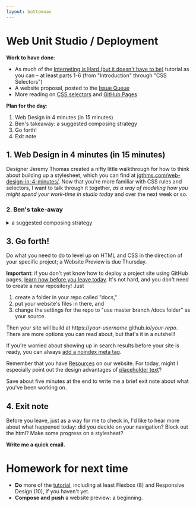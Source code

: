 ```yaml
---
layout: bottomnav
---
```


# Web Unit Studio / Deployment

**Work to have done**:

* As much of the [Interneting is Hard (but it doesn't have to be)](http://web.archive.org/web/20190213013947/https://internetingishard.com/html-and-css/) tutorial as you can – at least parts 1-6 (from "Introduction" through "CSS Selectors")
* A website proposal, posted to the [Issue Queue]({{site.github.repository_url}}/issues)
* More reading on [CSS selectors](https://css-tricks.com/how-css-selectors-work/) and [GitHub Pages](https://pages.github.com/)

**Plan for the day**:

1. Web Design in 4 minutes (in 15 minutes)
2. Ben's takeaway: a suggested composing strategy
3. Go forth!
4. Exit note


## 1. Web Design in 4 minutes (in 15 minutes)

Designer Jeremy Thomas created a nifty little walkthrough for how to think about building up a stylesheet, which you can find at [jgthms.com/web-design-in-4-minutes/](http://jgthms.com/web-design-in-4-minutes/). Now that you're more familiar with CSS rules and selectors, I want to talk through it together, _as a way of modeling how you might spend your work-time in studio today_ and over the next week or so.

<h3>2. Ben's take-away</h3>
<details>
<summary>a suggested composing strategy</summary>
<ol>
   <li>List out your content sections</li>
   <li>Decide what's nested, what's at the same level</li>
   <li>Draw boxes, and label them</li>
   <li>Use the boxes to write HTML containers</li>
   <li>Use the labels to give them CSS classes</li>
   <li>Only then start to style the classes</li>
   <li>Use some standard minimum styling
      <ul>
         <li>set a maximum width for text</li>
         <li>give your main content and headers some padding</li>
         <li>change font default away from "Times"</li>
      </ul>
   </li>
</ol>
</details>

## 3. Go forth!

Do what you need to do to level up on HTML and CSS in the direction of your specific project; a Website Preview is due Thursday.

<div class="alert alert-white">
<strong>Important</strong>: if you don't yet know how to deploy a project site using GitHub pages, <a href="https://help.github.com/en/github/working-with-github-pages/configuring-a-publishing-source-for-your-github-pages-site">learn how before you leave today</a>. It's not hard, and you don't need to create a new repository! Just <ol>
<li>create a folder in your repo called "docs,"</li>
<li>put your website's files in there, and </li>
<li>change the settings for the repo to "use master branch /docs folder" as your source.</li>
</ol>
Then your site will build at https://<em>your-username</em>.github.io/<em>your-repo</em>. There are more options you can read about, but that's it in a nutshell!

If you're worried about showing up in search results before your site is ready, you can always <a href="https://support.google.com/webmasters/answer/93710">add a noindex meta tag</a>.
</div>

<div class="alert alert-info">
Remember that you have <a href="{{site.github.url}}/resources#web-design">Resources</a> on our website. For today, might I especially point out the design advantages of <a href="https://loremipsum.io">placeholder text</a>?
</div>

Save about five minutes at the end to write me a brief exit note about what you've been working on.

## 4. Exit note

Before you leave, just as a way for me to check in, I'd like to hear more about what happened today: did you decide on your navigation? Block out the html? Make some progress on a stylesheet?

**Write me a quick email.**

# Homework for next time

* **Do** more of the [tutorial](https://internetingishard.com/html-and-css/), including at least Flexbox (8) and Responsive Design (10), if you haven't yet.
* **Compose and push** a website preview: a beginning.
